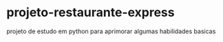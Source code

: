 # projeto-restaurante-express
projeto de estudo em python para aprimorar algumas habilidades basicas 
